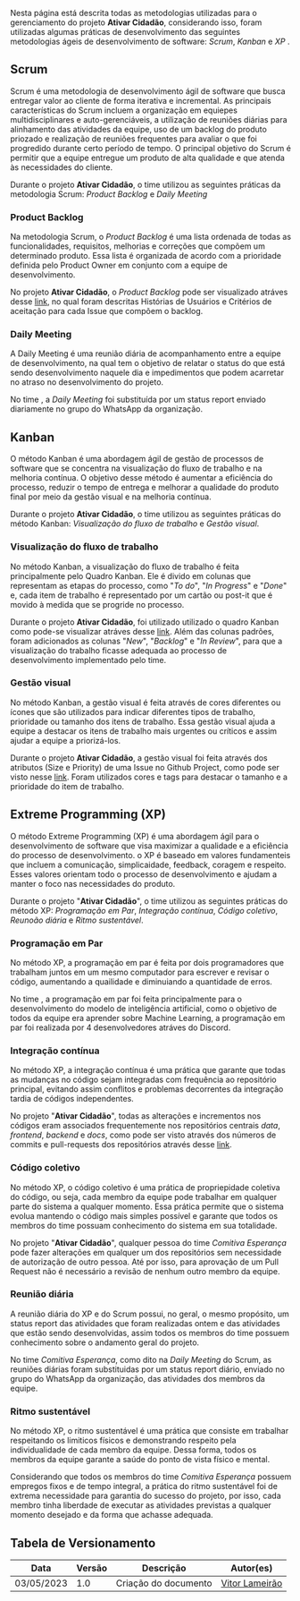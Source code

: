 Nesta página está descrita todas as metodologias utilizadas para o gerenciamento do projeto **Ativar Cidadão**, considerando isso, foram utilizadas algumas práticas de desenvolvimento das seguintes metodologias ágeis de desenvolvimento de software: *Scrum*, *Kanban* e *XP*   . <br>

## **Scrum**
Scrum é uma metodologia de desenvolvimento ágil de software que busca entregar valor ao cliente de forma iterativa e incremental. As principais características do Scrum incluem a organização em equiepes multidisciplinares e auto-gerenciáveis, a utilização de reuniões diárias para alinhamento das atividades da equipe, uso de um backlog do produto priozado e realização de reuniões frequentes para avaliar o que foi progredido durante certo período de tempo. O principal objetivo do Scrum é permitir que a equipe entregue um produto de alta qualidade e que atenda às necessidades do cliente. <br>

Durante o projeto **Ativar Cidadão**, o time utilizou as seguintes práticas da metodologia Scrum: *Product Backlog* e *Daily Meeting*

### Product Backlog
Na metodologia Scrum, o *Product Backlog* é uma lista ordenada de todas as funcionalidades, requisitos, melhorias e correções que compõem um determinado produto. Essa lista é organizada de acordo com a prioridade definida pelo Product Owner em conjunto com a equipe de desenvolvimento. <br>

No projeto **Ativar Cidadão**, o *Product Backlog* pode ser visualizado atráves desse <a href="https://github.com/orgs//projects/2">link</a>, no qual foram descritas Histórias de Usuários e Critérios de aceitação para cada Issue que compõem o backlog.

### Daily Meeting
A Daily Meeting é uma reunião diária de acompanhamento entre a equipe de desenvolvimento, na qual tem o objetivo de relatar o status do que está sendo desenvolvimento naquele dia e impedimentos que podem acarretar no atraso no desenvolvimento do projeto. <br>

No time , a *Daily Meeting* foi substituída por um status report enviado diariamente no grupo do WhatsApp da organização.

## **Kanban**
O método Kanban é uma abordagem ágil de gestão de processos de software que se concentra na visualização do fluxo de trabalho e na melhoria contínua. O objetivo desse método é aumentar a eficiência do processo, reduzir o tempo de entrega e melhorar a qualidade do produto final por meio da gestão visual e na melhoria contínua. <br>

Durante o projeto **Ativar Cidadão**, o time utilizou as seguintes práticas do método Kanban: *Visualização do fluxo de trabalho* e *Gestão visual*.<br>

### Visualização do fluxo de trabalho
No método Kanban, a visualização do fluxo de trabalho é feita principalmente pelo Quadro Kanban. Ele é divido em colunas que representam as etapas do processo, como "*To do*", "*In Progress*" e "*Done*" e, cada item de trabalho é representado por um cartão ou post-it que é movido à medida que se progride no processo. <br>

Durante o projeto **Ativar Cidadão**, foi utilizado utilizado o quadro Kanban como pode-se visualizar atráves desse <a href="https://github.com/orgs/comitivaesperanca/projects/2">link</a>. Além das colunas padrões, foram adicionados as colunas "*New*", "*Backlog*" e "*In Review*", para que a visualização do trabalho ficasse adequada ao processo de desenvolvimento implementado pelo time. 

### Gestão visual
No método Kanban, a gestão visual é feita através de cores diferentes ou ícones que são utilizados para indicar diferentes tipos de trabalho, prioridade ou tamanho dos itens de trabalho. Essa gestão visual ajuda a equipe a destacar os itens de trabalho mais urgentes ou críticos e assim ajudar a equipe a priorizá-los. <br>

Durante o projeto **Ativar Cidadão**, a gestão visual foi feita através dos atributos (Size e Priority) de uma Issue no Github Project, como pode ser visto nesse <a href="https://github.com/orgs/comitivaesperanca/projects/2">link</a>. Foram utilizados cores e tags para destacar o tamanho e a prioridade do item de trabalho.

## Extreme Programming (XP)
O método Extreme Programming (XP) é uma abordagem ágil para o desenvolvimento de software que visa maximizar a qualidade e a eficiência do processo de desenvolvimento. o XP é baseado em valores fundamenteis que incluem a comunicação, simplicaidade, feedback, coragem e respeito. Esses valores orientam todo o processo de desenvolvimento e ajudam a manter o foco nas necessidades do produto. <br>

Durante o projeto "**Ativar Cidadão**", o time utilizou as seguintes práticas do método XP: *Programação em Par*, *Integração contínua*, *Código coletivo*, *Reunoão diária* e *Ritmo sustentável*.   

### Programação em Par
No método XP, a programação em par é feita por dois programadores que trabalham juntos em um mesmo computador para escrever e revisar o código, aumentando a quailidade e diminuiando a quantidade de erros.<br>

No time , a programação em par foi feita principalmente para o desenvolvimento do modelo de inteligência artificial, como o objetivo de todos da equipe era aprender sobre Machine Learning, a programação em par foi realizada por 4 desenvolvedores atráves do Discord.
### Integração contínua
No método XP, a integração contínua é uma prática que garante que todas as mudanças no código sejam integradas com frequência ao repositório principal, evitando assim conflitos e problemas decorrentes da integração tardia de códigos independentes. <br>

No projeto "**Ativar Cidadão**", todas as alterações e incrementos nos códigos eram associados frequentemente nos repositórios centrais *data*, *frontend*, *backend* e *docs*, como pode ser visto através dos números de commits e pull-requests dos repositórios através desse <a href="https://github.com/orgs/comitivaesperanca/repositories">link</a>.

### Código coletivo
No método XP, o código coletivo é uma prática de propriepidade coletiva do código, ou seja, cada membro da equipe pode trabalhar em qualquer parte do sistema a qualquer momento. Essa prática permite que o sistema evolua mantendo o código mais simples possível e garante que todos os membros do time possuam conhecimento do sistema em sua totalidade. <br>

No projeto "**Ativar Cidadão**", qualquer pessoa do time *Comitiva Esperança* pode fazer alterações em qualquer um dos repositórios sem necessidade de autorização de outro pessoa. Até por isso, para aprovação de um Pull Request não é necessário a revisão de nenhum outro membro da equipe.

### Reunião diária
A reunião diária do XP e do Scrum possui, no geral, o mesmo propósito, um status report das atividades que foram realizadas ontem e das atividades que estão sendo desenvolvidas, assim todos os membros do time possuem conhecimento sobre o andamento geral do projeto. <br>

No time *Comitiva Esperança*, como dito na *Daily Meeting* do Scrum, as reuniões diárias foram substituidas por um status report diário, enviado no grupo do WhatsApp da organização, das atividades dos membros da equipe.
### Ritmo sustentável
No método XP, o ritmo sustentável é uma prática que consiste em trabalhar respeitando os limiticos físicos e demonstrando respeito pela individualidade de cada membro da equipe. Dessa forma, todos os membros da equipe garante a saúde do ponto de vista físico e mental. <br>

Considerando que todos os membros do time *Comitiva Esperança* possuem empregos fixos e de tempo integral, a prática do ritmo sustentável foi de extrema necessidade para garantia do sucesso do projeto, por isso, cada membro tinha liberdade de executar as atividades previstas a qualquer momento desejado e da forma que achasse adequada.


## Tabela de Versionamento
<div class="md-typeset__scrollwrap">
  <div class="md-typeset__table">
    <table>
      <thead>
        <tr>
          <th>Data</th>
          <th>Versão</th>
          <th>Descrição</th>
          <th>Autor(es)</th>
        </tr>
      </thead>
    <tbody>
      <tr>
        <td>03/05/2023</td>
        <td>1.0</td>
        <td>Criação do documento</td>
        <td><a href="https://www.linkedin.com/in/vitor-lameirao/">Vitor Lameirão</a>
        </td>
      </tr>
    </tbody>
  </table>
</div>
</div>